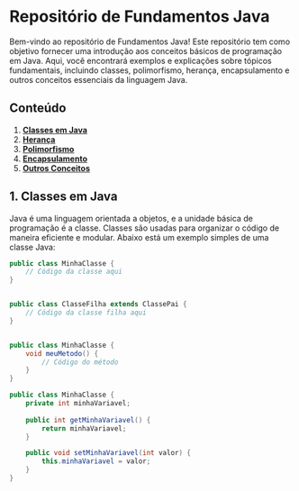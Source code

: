 # Repositório de Fundamentos Java

Bem-vindo ao repositório de Fundamentos Java! Este repositório tem como objetivo fornecer uma introdução aos conceitos básicos de programação em Java. Aqui, você encontrará exemplos e explicações sobre tópicos fundamentais, incluindo classes, polimorfismo, herança, encapsulamento e outros conceitos essenciais da linguagem Java.

## Conteúdo

1. [**Classes em Java**](#1-classes-em-java)
2. [**Herança**](#2-herança)
3. [**Polimorfismo**](#3-polimorfismo)
4. [**Encapsulamento**](#4-encapsulamento)
5. [**Outros Conceitos**](#5-outros-conceitos)

## 1. Classes em Java

Java é uma linguagem orientada a objetos, e a unidade básica de programação é a classe. Classes são usadas para organizar o código de maneira eficiente e modular. Abaixo está um exemplo simples de uma classe Java:

```java
public class MinhaClasse {
    // Código da classe aqui
}


public class ClasseFilha extends ClassePai {
    // Código da classe filha aqui
}


public class MinhaClasse {
    void meuMetodo() {
        // Código do método
    }
}

public class MinhaClasse {
    private int minhaVariavel;
    
    public int getMinhaVariavel() {
        return minhaVariavel;
    }

    public void setMinhaVariavel(int valor) {
        this.minhaVariavel = valor;
    }
}
